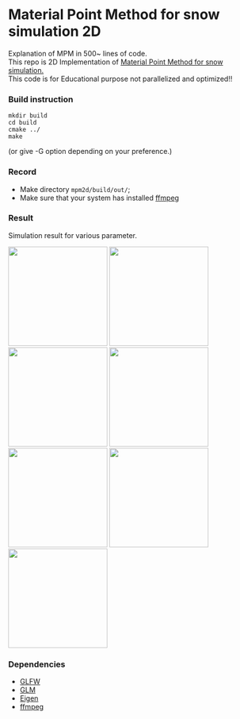 # Material Point Method for snow simulation 2D

Explanation of MPM in 500~ lines of code.\
This repo is 2D Implementation of [Material Point Method for snow simulation.](https://www.math.ucla.edu/~jteran/papers/SSCTS13.pdf)
\
This code is for Educational purpose not parallelized and optimized!!
### Build instruction
```
mkdir build
cd build
cmake ../
make
```
(or give -G option depending on your preference.)
### Record
- Make directory `mpm2d/build/out/`;
- Make sure that your system has installed [ffmpeg](https://ffmpeg.org/download.html#build-windows)





### Result

Simulation result for various parameter.

[comment]: <> (![1]&#40;https://github.com/LEE-JAE-HYUN179/mpm2d/blob/master/out/1.gif&#41;)

[comment]: <> (![2]&#40;https://github.com/LEE-JAE-HYUN179/mpm2d/blob/master/out/2.gif&#41;)

[comment]: <> (![3]&#40;https://github.com/LEE-JAE-HYUN179/mpm2d/blob/master/out/3.gif&#41;)

[comment]: <> (![4]&#40;https://github.com/LEE-JAE-HYUN179/mpm2d/blob/master/out/4.gif&#41;)

[comment]: <> (![5]&#40;https://github.com/LEE-JAE-HYUN179/mpm2d/blob/master/out/5.gif&#41;)

[comment]: <> (![6]&#40;https://github.com/LEE-JAE-HYUN179/mpm2d/blob/master/out/6.gif&#41;)

[comment]: <> (![7]&#40;https://github.com/LEE-JAE-HYUN179/mpm2d/blob/master/out/7.gif&#41;)
<img src="https://github.com/LEE-JAE-HYUN179/mpm2d/blob/master/out/1.gif" width="200" height="200"> <img src="https://github.com/LEE-JAE-HYUN179/mpm2d/blob/master/out/2.gif" width="200" height="200">
<img src="https://github.com/LEE-JAE-HYUN179/mpm2d/blob/master/out/3.gif" width="200" height="200"> <img src="hhttps://github.com/LEE-JAE-HYUN179/mpm2d/blob/master/out/4.gif" width="200" height="200">
<img src="hhttps://github.com/LEE-JAE-HYUN179/mpm2d/blob/master/out/5.gif" width="200" height="200"> <img src="https://github.com/LEE-JAE-HYUN179/mpm2d/blob/master/out/6.gif" width="200" height="200">
<img src="https://github.com/LEE-JAE-HYUN179/mpm2d/blob/master/out/7.gif" width="200" height="200">


### Dependencies
 - [GLFW](https://github.com/glfw/glfw)
 - [GLM](https://github.com/g-truc/glm)
 - [Eigen](https://eigen.tuxfamily.org/index.php?title=Main_Page)
 - [ffmpeg](https://ffmpeg.org/download.html#build-windows)

